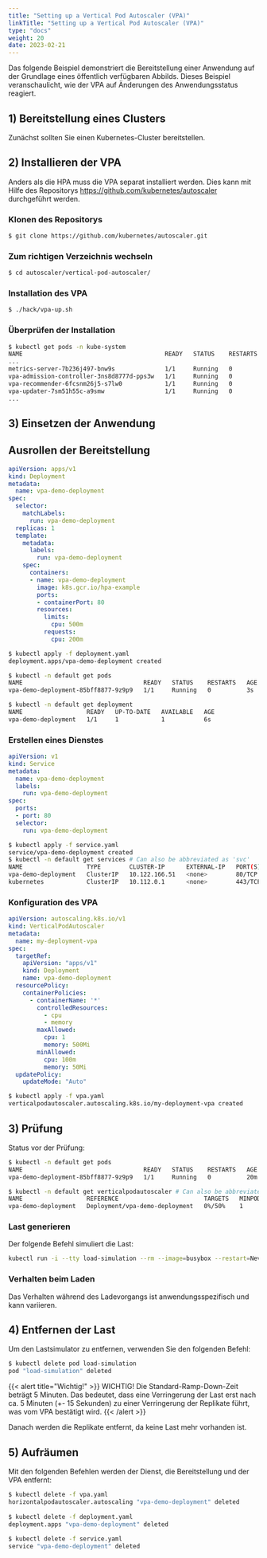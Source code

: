 ```yaml
---
title: "Setting up a Vertical Pod Autoscaler (VPA)"
linkTitle: "Setting up a Vertical Pod Autoscaler (VPA)"
type: "docs"
weight: 20
date: 2023-02-21
---
```


Das folgende Beispiel demonstriert die Bereitstellung einer Anwendung auf der Grundlage eines öffentlich verfügbaren Abbilds. Dieses Beispiel veranschaulicht, wie der VPA auf Änderungen des Anwendungsstatus reagiert.

## 1) Bereitstellung eines Clusters
Zunächst sollten Sie einen Kubernetes-Cluster bereitstellen.

## 2) Installieren der VPA
Anders als die HPA muss die VPA separat installiert werden. Dies kann mit Hilfe des Repositorys https://github.com/kubernetes/autoscaler durchgeführt werden.

### Klonen des Repositorys

```bash
$ git clone https://github.com/kubernetes/autoscaler.git
```

### Zum richtigen Verzeichnis wechseln

```bash
$ cd autoscaler/vertical-pod-autoscaler/
```

### Installation des VPA

```bash
$ ./hack/vpa-up.sh
```

### Überprüfen der Installation

```bash
$ kubectl get pods -n kube-system
NAME                                        READY   STATUS    RESTARTS   AGE
...
metrics-server-7b236j497-bnw9s              1/1     Running   0          67d
vpa-admission-controller-3ns8d8777d-pps3w   1/1     Running   0          12s
vpa-recommender-6fcsnm26j5-s7lw0            1/1     Running   0          23s
vpa-updater-7sm51h55c-a9smw                 1/1     Running   0          23s
...
```

## 3) Einsetzen der Anwendung

## Ausrollen der Bereitstellung

```yaml
apiVersion: apps/v1
kind: Deployment
metadata:
  name: vpa-demo-deployment
spec:
  selector:
    matchLabels:
      run: vpa-demo-deployment
  replicas: 1
  template:
    metadata:
      labels:
        run: vpa-demo-deployment
    spec:
      containers:
      - name: vpa-demo-deployment
        image: k8s.gcr.io/hpa-example
        ports:
        - containerPort: 80
        resources:
          limits:
            cpu: 500m
          requests:
            cpu: 200m
```
```bash
$ kubectl apply -f deployment.yaml
deployment.apps/vpa-demo-deployment created

$ kubectl -n default get pods
NAME                                  READY   STATUS    RESTARTS   AGE
vpa-demo-deployment-85bff8877-9z9p9   1/1     Running   0          3s

$ kubectl -n default get deployment
NAME                  READY   UP-TO-DATE   AVAILABLE   AGE
vpa-demo-deployment   1/1     1            1           6s
```

### Erstellen eines Dienstes

```yaml
apiVersion: v1
kind: Service
metadata:
  name: vpa-demo-deployment
  labels:
    run: vpa-demo-deployment
spec:
  ports:
  - port: 80
  selector:
    run: vpa-demo-deployment
```

```bash
$ kubectl apply -f service.yaml
service/vpa-demo-deployment created
$ kubectl -n default get services # Can also be abbreviated as 'svc'
NAME                  TYPE        CLUSTER-IP      EXTERNAL-IP   PORT(S)   AGE
vpa-demo-deployment   ClusterIP   10.122.166.51   <none>        80/TCP    5s
kubernetes            ClusterIP   10.112.0.1      <none>        443/TCP   13d
```

### Konfiguration des VPA

```yaml
apiVersion: autoscaling.k8s.io/v1
kind: VerticalPodAutoscaler
metadata:
  name: my-deployment-vpa
spec:
  targetRef:
    apiVersion: "apps/v1"
    kind: Deployment
    name: vpa-demo-deployment
  resourcePolicy:
    containerPolicies:
      - containerName: '*'
        controlledResources:
          - cpu
          - memory
        maxAllowed:
          cpu: 1
          memory: 500Mi
        minAllowed:
          cpu: 100m
          memory: 50Mi
  updatePolicy:
    updateMode: "Auto"
```

```bash
$ kubectl apply -f vpa.yaml
verticalpodautoscaler.autoscaling.k8s.io/my-deployment-vpa created
```

## 3) Prüfung

Status vor der Prüfung:

```bash
$ kubectl -n default get pods
NAME                                  READY   STATUS    RESTARTS   AGE
vpa-demo-deployment-85bff8877-9z9p9   1/1     Running   0          20m
```

```bash
$ kubectl -n default get verticalpodautoscaler # Can also be abbreviated as 'hpa'
NAME                  REFERENCE                        TARGETS   MINPODS   MAXPODS   REPLICAS   AGE
vpa-demo-deployment   Deployment/vpa-demo-deployment   0%/50%    1         10        1          20m
```

### Last generieren

Der folgende Befehl simuliert die Last:

```bash
kubectl run -i --tty load-simulation --rm --image=busybox --restart=Never -- /bin/sh -c "while sleep 0.01; do wget -q -O- http://vpa-demo-deployment; done"
```

### Verhalten beim Laden

Das Verhalten während des Ladevorgangs ist anwendungsspezifisch und kann variieren.

## 4) Entfernen der Last

Um den Lastsimulator zu entfernen, verwenden Sie den folgenden Befehl:

```bash
$ kubectl delete pod load-simulation
pod "load-simulation" deleted
```

{{< alert title="Wichtig!" >}}
WICHTIG! Die Standard-Ramp-Down-Zeit beträgt 5 Minuten. Das bedeutet, dass eine Verringerung der Last erst nach ca. 5 Minuten (+- 15 Sekunden) zu einer Verringerung der Replikate führt, was vom VPA bestätigt wird.
{{< /alert >}}

Danach werden die Replikate entfernt, da keine Last mehr vorhanden ist.

## 5) Aufräumen

Mit den folgenden Befehlen werden der Dienst, die Bereitstellung und der VPA entfernt:

```bash
$ kubectl delete -f vpa.yaml
horizontalpodautoscaler.autoscaling "vpa-demo-deployment" deleted
 
$ kubectl delete -f deployment.yaml
deployment.apps "vpa-demo-deployment" deleted
 
$ kubectl delete -f service.yaml
service "vpa-demo-deployment" deleted
```